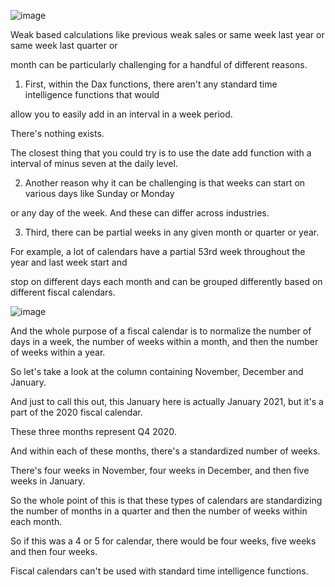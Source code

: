 ![image](https://github.com/liubovkyry/DAX/assets/118057504/963ea84a-21fa-4769-9165-84197d77ed35)

Weak based calculations like previous weak sales or same week last year or same week last quarter or

month can be particularly challenging for a handful of different reasons.


1)  First, within the Dax functions, there aren't any standard time intelligence functions that would

allow you to easily add in an interval in a week period.

There's nothing exists.

The closest thing that you could try is to use the date add function with a interval of minus seven at the daily level.



2)  Another reason why it can be challenging is that weeks can start on various days like Sunday or Monday

or any day of the week. And these can differ across industries.


3)  Third, there can be partial weeks in any given month or quarter or year.

For example, a lot of calendars have a partial 53rd week throughout the year and last week start and

stop on different days each month and can be grouped differently based on different fiscal calendars.



![image](https://github.com/liubovkyry/DAX/assets/118057504/1b3b6a61-04d0-46dc-9131-1278997dc5ab)


And the whole purpose of a fiscal calendar is to normalize the number of days in a week, the number of weeks within a month, and then the number of weeks within a year.

So let's take a look at the column containing November, December and January.

And just to call this out, this January here is actually January 2021, but it's a part of the 2020 fiscal calendar.

These three months represent Q4 2020.

And within each of these months, there's a standardized number of weeks.

There's four weeks in November, four weeks in December, and then five weeks in January.

So the whole point of this is that these types of calendars are standardizing the number of months in a quarter and then the number of weeks within each month.

So if this was a 4 or 5 for calendar, there would be four weeks, five weeks and then four weeks.

Fiscal calendars can't be used with standard time intelligence functions.
